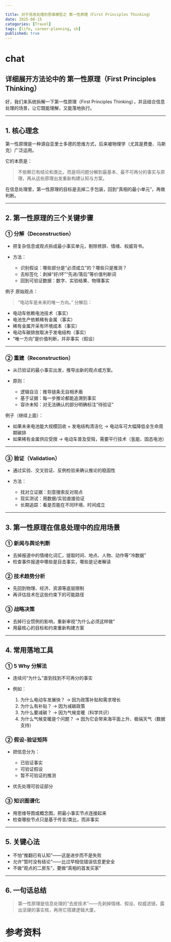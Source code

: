 ```yaml
---

title: 对于信息处理的思维模型之 第一性原理（First Principles Thinking）
date: 2025-08-15
categories: [Travel]
tags: [life, career-planning, sh]
published: true
---
```




# chat

## 详细展开方法论中的 第一性原理（First Principles Thinking）

好，我们来系统拆解一下第一性原理（First Principles Thinking），并且结合信息处理的场景，让它既能理解，又能落地执行。

---

## 1. 核心理念

第一性原理是一种源自亚里士多德的思维方式，后来被物理学（尤其是费曼、马斯克）广泛运用。

它的本质是：

> 不依赖已有结论和类比，而是将问题分解到最基本、最不可再分的事实与原理，再从这些原理出发重新构建认知与方案。

在信息处理里，第一性原理的目标是去掉二手包装，回到“真相的最小单元”，再做判断。

---

## 2. 第一性原理的三个关键步骤

### ① 分解（Deconstruction）

* 把复杂信息或观点拆成最小事实单元，剔除修辞、情绪、权威背书。
* 方法：

  * 识别假设：哪些部分是“必须成立”的？哪些只是推测？
  * 去标签化：剥掉“好/坏”“先进/落后”等价值判断词
  * 回到可验证数据：数字、实验结果、物理事实

例子
原始观点：

> “电动车是未来的唯一方向。”
> 分解后：

* 电动车依赖电池技术（事实）
* 电池生产依赖稀有金属（事实）
* 稀有金属开采有环境成本（事实）
* 电动车碳排放取决于发电结构（事实）
* “唯一方向”是价值判断，并非事实（假设）

---

### ② 重建（Reconstruction）

* 从已验证的最小事实出发，推导出新的观点或方案。
* 原则：

  * 逻辑自洽：推导链条无自相矛盾
  * 基于证据：每一步推论都能追溯到事实
  * 容许未知：对无法确认的部分明确标注“待验证”

例子（继续上面）：

* 如果未来电池能大规模回收 + 发电结构清洁化 → 电动车可大幅降低全生命周期碳排
* 如果稀有金属供应受限 → 电动车普及受阻，需要平行技术（氢能、固态电池）

---

### ③ 验证（Validation）

* 通过实验、交叉验证、反例检验来确认推论的稳固性
* 方法：

  * 找对立证据：刻意搜索反对观点
  * 现实测试：用数据/实验直接验证
  * 长期追踪：看是否能在不同环境、时间成立

---

## 3. 第一性原理在信息处理中的应用场景

### ① 新闻与舆论判断

* 去掉报道中的情绪化词汇，提取时间、地点、人物、动作等“冷数据”
* 检查事件报道中哪些是目击事实，哪些是记者解读

### ② 技术趋势分析

* 先回到物理、经济、资源等底层限制
* 再评估技术在这些约束下的可能路径

### ③ 战略决策

* 去掉行业惯例的影响，重新审视“为什么必须这样做”
* 用最核心的目标和约束重新构建方案

---

## 4. 常用落地工具

### ① 5 Why 分解法

* 连续问“为什么”直到找到不可再分的事实
* 例如：

  1. 为什么电动车发展快？
     → 因为政策补贴和需求增长
  2. 为什么有补贴？
     → 因为减碳政策
  3. 为什么要减碳？
     → 因为气候变暖（科学共识）
  4. 为什么气候变暖是个问题？
     → 因为它会带来海平面上升、极端天气（数据支持）

### ② 假设-验证矩阵

* 把信息分为：

  * 已验证事实
  * 可验证假设
  * 暂不可验证的推测
* 优先处理可验证部分

### ③ 知识图谱化

* 用思维导图或概念图，把最小事实节点连接起来
* 检查哪些节点只是基于传言/类比，而非事实

---

## 5. 关键心法

* 不怕“推翻已有认知”——这是进步而不是失败
* 允许“暂时没有结论”——比过早相信错误信息更安全
* 不做“观点的二房东”，要做“真相的首发买家”

---

## 6. 一句话总结

> 第一性原理是信息处理的“去皮技术”——先剥掉情绪、假设、权威滤镜，露出坚硬的事实核，再用它搭建逻辑大厦。


# 参考资料

